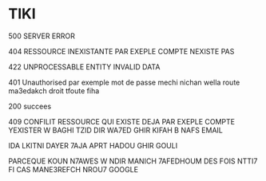 # TIKI


500 SERVER ERROR

404 RESSOURCE INEXISTANTE PAR EXEPLE COMPTE NEXISTE PAS

422 UNPROCESSABLE ENTITY INVALID DATA

401 Unauthorised par exemple mot de passe mechi nichan wella route ma3edakch droit tfoute fiha

200 succees

409 CONFILIT RESSOURCE QUI EXISTE DEJA PAR EXEPLE COMPTE YEXISTER W BAGHI TZID DIR WA7ED GHIR KIFAH B NAFS EMAIL

IDA LKITNI DAYER 7AJA APRT HADOU GHIR GOULI

PARCEQUE KOUN N7AWES W NDIR MANICH 7AFEDHOUM DES FOIS NTTI7 FI CAS MANE3REFCH NROU7 GOOGLE